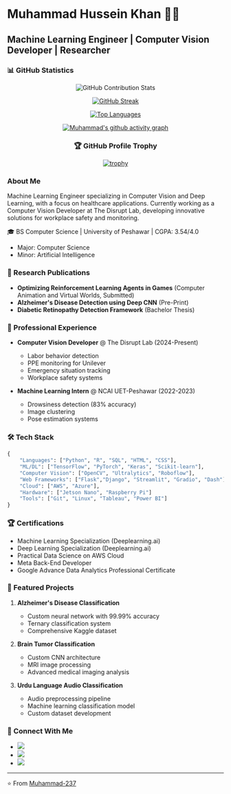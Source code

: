 # Muhammad Hussein Khan 👨‍💻

## Machine Learning Engineer | Computer Vision Developer | Researcher

### 📊 GitHub Statistics

<div align="center">
  
![GitHub Contribution Stats](https://github-readme-stats.vercel.app/api?username=Muhammad-237&show_icons=true&theme=radical&hide_border=true&bg_color=0D1117)

[![GitHub Streak](https://streak-stats.demolab.com?user=Muhammad-237&theme=radical&hide_border=true&background=0D1117)](https://git.io/streak-stats)

[![Top Languages](https://github-readme-stats.vercel.app/api/top-langs/?username=Muhammad-237&layout=compact&theme=radical&hide_border=true&bg_color=0D1117)](https://github.com/Muhammad-237/github-readme-stats)

[![Muhammad's github activity graph](https://github-readme-activity-graph.vercel.app/graph?username=Muhammad-237&theme=react-dark&hide_border=true&bg_color=0D1117)](https://github.com/Muhammad-237/github-readme-activity-graph)

### 🏆 GitHub Profile Trophy
[![trophy](https://github-profile-trophy.vercel.app/?username=Muhammad-237&theme=radical&no-frame=true&no-bg=true&margin-w=4)](https://github.com/ryo-ma/github-profile-trophy)

</div>



### About Me
Machine Learning Engineer specializing in Computer Vision and Deep Learning, with a focus on healthcare applications. Currently working as a Computer Vision Developer at The Disrupt Lab, developing innovative solutions for workplace safety and monitoring.

🎓 BS Computer Science | University of Peshawar | CGPA: 3.54/4.0
- Major: Computer Science
- Minor: Artificial Intelligence

### 🔬 Research Publications
- **Optimizing Reinforcement Learning Agents in Games** (Computer Animation and Virtual Worlds, Submitted)
- **Alzheimer's Disease Detection using Deep CNN** (Pre-Print)
- **Diabetic Retinopathy Detection Framework** (Bachelor Thesis)

### 💼 Professional Experience
- **Computer Vision Developer** @ The Disrupt Lab (2024-Present)
  - Labor behavior detection
  - PPE monitoring for Unilever
  - Emergency situation tracking
  - Workplace safety systems

- **Machine Learning Intern** @ NCAI UET-Peshawar (2022-2023)
  - Drowsiness detection (83% accuracy)
  - Image clustering
  - Pose estimation systems


### 🛠️ Tech Stack
```python
{
    "Languages": ["Python", "R", "SQL", "HTML", "CSS"],
    "ML/DL": ["TensorFlow", "PyTorch", "Keras", "Scikit-learn"],
    "Computer Vision": ["OpenCV", "Ultralytics", "Roboflow"],
    "Web Frameworks": ["Flask","Django", "Streamlit", "Gradio", "Dash"],
    "Cloud": ["AWS", "Azure"],
    "Hardware": ["Jetson Nano", "Raspberry Pi"]
    "Tools": ["Git", "Linux", "Tableau", "Power BI"]
}
```

### 🏆 Certifications
- Machine Learning Specialization (Deeplearning.ai)
- Deep Learning Specialization (Deeplearning.ai)
- Practical Data Science on AWS Cloud
- Meta Back-End Developer
- Google Advance Data Analytics Professional Certificate

### 🌟 Featured Projects
1. **Alzheimer's Disease Classification**
   - Custom neural network with 99.99% accuracy
   - Ternary classification system
   - Comprehensive Kaggle dataset

2. **Brain Tumor Classification**
   - Custom CNN architecture
   - MRI image processing
   - Advanced medical imaging analysis

3. **Urdu Language Audio Classification**
   - Audio preprocessing pipeline
   - Machine learning classification model
   - Custom dataset development

### 🤝 Connect With Me
- [<img src="https://img.shields.io/badge/Portfolio-4285F4?style=flat&logo=google-chrome&logoColor=white"/>](https://sites.google.com/view/engineermuhammad/home)
- [<img src="https://img.shields.io/badge/LinkedIn-0077B5?style=flat&logo=linkedin&logoColor=white"/>](https://www.linkedin.com/in/muhammad-hussein-khan)
- [<img src="https://img.shields.io/badge/Email-D14836?style=flat&logo=gmail&logoColor=white"/>](mailto:muhammad.hussein237@gmail.com)

---
⭐️ From [Muhammad-237](https://github.com/Muhammad-237)
